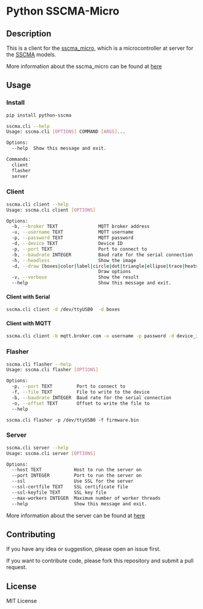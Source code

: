 # Python SSCMA-Micro

## Description

This is a client for the
[sscma_micro](https://github.com/Seeed-Studio/sscma_micro), which is a
microcontroller at server for the [SSCMA](https://github.com/Seeed-Studio/SSCMA)
models.

More information about the sscma_micro can be found at
[here](https://github.com/Seeed-Studio/sscma_micro/blob/dev/docs/protocol/at_protocol.md)

## Usage

### Install

```bash
pip install python-sscma
```

```bash
sscma.cli --help
Usage: sscma.cli [OPTIONS] COMMAND [ARGS]...

Options:
  --help  Show this message and exit.

Commands:
  client
  flasher
  server
```

### Client

```bash
sscma.cli client --help
Usage: sscma.cli client [OPTIONS]

Options:
  -b, --broker TEXT               MQTT broker address
  -u, --username TEXT             MQTT username
  -p, --password TEXT             MQTT password
  -d, --device TEXT               Device ID
  -p, --port TEXT                 Port to connect to
  -b, --baudrate INTEGER          Baud rate for the serial connection
  -h, --headless                  Show the image
  -d, --draw [boxes|color|label|circle|dot|triangle|ellipse|trace|heatmap]
                                  Draw options
  -v, --verbose                   Show the result
  --help                          Show this message and exit.
```

#### Client with Serial

```bash
sscma.cli client -d /dev/ttyUSB0  -d boxes
```

#### Client with MQTT

```bash
sscma.cli client -b mqtt.broker.com -u username -p password -d device_id -d boxes
```

### Flasher

```bash
sscma.cli flasher --help
Usage: sscma.cli flasher [OPTIONS]

Options:
  -p, --port TEXT         Port to connect to
  -f, --file TEXT         File to write to the device
  -b, --baudrate INTEGER  Baud rate for the serial connection
  -o, --offset TEXT       Offset to write the file to
  --help 
```

```
sscma.cli flasher -p /dev/ttyUSB0 -f firmware.bin 
```

### Server

```bash
sscma.cli server --help
Usage: sscma.cli server [OPTIONS]

Options:
  --host TEXT            Host to run the server on
  --port INTEGER         Port to run the server on
  --ssl                  Use SSL for the server
  --ssl-certfile TEXT    SSL certificate file
  --ssl-keyfile TEXT     SSL key file
  --max-workers INTEGER  Maximum number of worker threads
  --help                 Show this message and exit.
```
More information about the server can be found at [here](./docs/server.md)


## Contributing

If you have any idea or suggestion, please open an issue first.

If you want to contribute code, please fork this repository and submit a pull
request.

## License

MIT License

